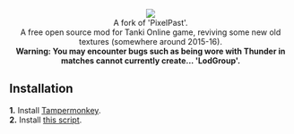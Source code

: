 <p align="center" width="100%">
  <img src="https://github.com/bjuonday/PixelBalance/assets/113231787/fa2d5c4d-4c8d-468c-9a7b-bfc72309b0ba"><br>
A fork of 'PixelPast'.<br>
A free open source mod for Tanki Online game, reviving some new old textures (somewhere around 2015-16).<br>
<b>Warning: You may encounter bugs such as being wore with Thunder in matches cannot currently create... 'LodGroup'.</b>
</p>

## Installation
**1.** Install [Tampermonkey](https://www.tampermonkey.net/).<br>
**2.** Install [this script](https://raw.githubusercontent.com/bjuonday/PixelBalance/main/PixelBalance.user.js).

